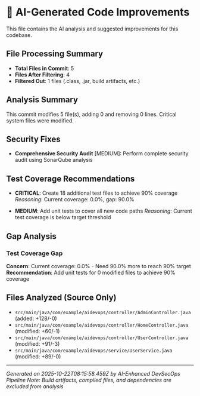 # 🤖 AI-Generated Code Improvements

This file contains the AI analysis and suggested improvements for this codebase.

## File Processing Summary
- **Total Files in Commit**: 5
- **Files After Filtering**: 4
- **Filtered Out**: 1 files (.class, .jar, build artifacts, etc.)

## Analysis Summary
This commit modifies 5 file(s), adding 0 and removing 0 lines. Critical system files were modified. 

## Security Fixes
- **Comprehensive Security Audit** [MEDIUM]: Perform complete security audit using SonarQube analysis

## Test Coverage Recommendations
- **CRITICAL**: Create 18 additional test files to achieve 90% coverage
  *Reasoning*: Current coverage: 0.0%, gap: 90.0%

- **MEDIUM**: Add unit tests to cover all new code paths
  *Reasoning*: Current test coverage is below target threshold

## Gap Analysis
### Test Coverage Gap
**Concern**: Current coverage: 0.0% - Need 90.0% more to reach 90% target
**Recommendation**: Add unit tests for 0 modified files to achieve 90% coverage

## Files Analyzed (Source Only)
- `src/main/java/com/example/aidevops/controller/AdminController.java` (added: +128/-0)
- `src/main/java/com/example/aidevops/controller/HomeController.java` (modified: +60/-1)
- `src/main/java/com/example/aidevops/controller/UserController.java` (modified: +91/-3)
- `src/main/java/com/example/aidevops/service/UserService.java` (modified: +89/-0)

---
*Generated on 2025-10-22T08:15:58.459Z by AI-Enhanced DevSecOps Pipeline*
*Note: Build artifacts, compiled files, and dependencies are excluded from analysis*